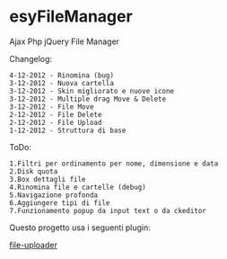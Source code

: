 esyFileManager
========================

Ajax Php jQuery File Manager

Changelog:
```
4-12-2012 - Rinomina (bug)
3-12-2012 - Nuova cartella
3-12-2012 - Skin migliorato e nuove icone
3-12-2012 - Multiple drag Move & Delete
3-12-2012 - File Move
2-12-2012 - File Delete
2-12-2012 - File Upload
1-12-2012 - Struttura di base

```

ToDo:
```
1.Filtri per ordinamento per nome, dimensione e data
2.Disk quota
3.Box dettagli file
4.Rinomina file e cartelle (debug)
5.Navigazione profonda
6.Aggiungere tipi di file
7.Funzionamento popup da input text o da ckeditor

```

Questo progetto usa i seguenti plugin:

[file-uploader](https://github.com/valums/file-uploader)
